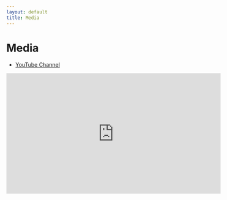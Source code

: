 ```yaml
---
layout: default
title: Media
---
```


# Media

* [YouTube Channel](https://www.youtube.com/channel/UCKqX92EEpKK40PXJTZ58ejw)

<iframe width="560" height="315" src="https://www.youtube.com/embed/videoseries?list=PLerYjO_NFR9wqeZFpSrbNq1P9JekvK5eG" frameborder="0" allow="accelerometer; autoplay; encrypted-media; gyroscope; picture-in-picture" allowfullscreen></iframe>
